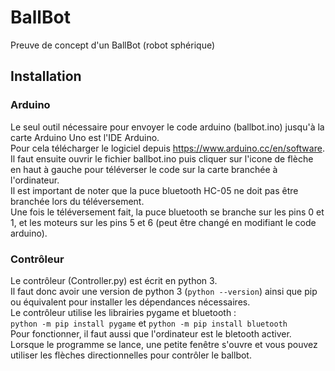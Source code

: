 # BallBot
Preuve de concept d'un BallBot (robot sphérique)

## Installation

### Arduino

Le seul outil nécessaire pour envoyer le code arduino (ballbot.ino) jusqu'à la carte Arduino Uno est l'IDE Arduino.\
Pour cela télécharger le logiciel depuis https://www.arduino.cc/en/software. \
Il faut ensuite ouvrir le fichier ballbot.ino puis cliquer sur l'icone de flèche en haut à gauche pour téléverser le code sur la carte branchée à l'ordinateur.\
Il est important de noter que la puce bluetooth HC-05 ne doit pas être branchée lors du téléversement.\
Une fois le téléversement fait, la puce bluetooth se branche sur les pins 0 et 1, et les moteurs sur les pins 5 et 6 (peut être changé en modifiant le code arduino).

### Contrôleur

Le contrôleur (Controller.py) est écrit en python 3.\
Il faut donc avoir une version de python 3 (`python --version`) ainsi que pip ou équivalent pour installer les dépendances nécessaires.\
Le contrôleur utilise les librairies pygame et bluetooth :\
`python -m pip install pygame` et `python -m pip install bluetooth`\
Pour fonctionner, il faut aussi que l'ordinateur est le bletooth activer.\
Lorsque le programme se lance, une petite fenêtre s'ouvre et vous pouvez utiliser les flèches directionnelles pour contrôler le ballbot.
